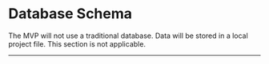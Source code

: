 # Database Schema

The MVP will not use a traditional database. Data will be stored in a local project file. This section is not applicable.

---
